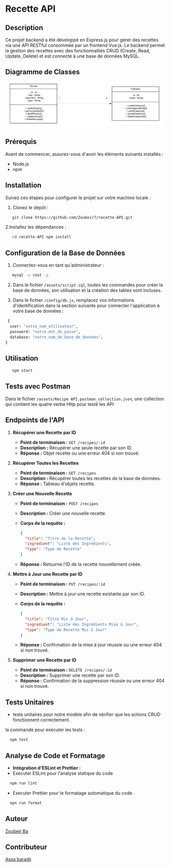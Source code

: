 # Recette API

## Description

Ce projet backend a été développé en Express.js pour gérer des recettes via une API RESTful consommée par un frontend Vue.js. Le backend permet la gestion des recettes avec des fonctionnalités CRUD (Create, Read, Update, Delete) et est connecté à une base de données MySQL.

## Diagramme de Classes

![Diagramme de Classes](./src/assets/D-classe.png)

## Prérequis

Avant de commencer, assurez-vous d'avoir les éléments suivants installés :

- Node.js
- npm

## Installation

Suivez ces étapes pour configurer le projet sur votre machine locale :

1. Clonez le dépôt :

```bash
   git clone https://github.com/Zoubeir7/recette-API.git
```

2.Installez les dépendances :

```bash
   cd recette-API npm install
```

## Configuration de la Base de Données

1. Connectez-vous en tant qu'administrateur :

```bash
   mysql -u root -p
```

2. Dans le fichier `/assets/script.sql`, toutes les commandes pour créer la base de données, son utilisation et la création des tables sont incluses.

3. Dans le fichier `/config/db.js`, remplacez vos informations d'identification dans la section suivante pour connecter l'application à votre base de données :

```bash
 {
  user: "votre_nom_utilisateur",
  password: "votre_mot_de_passe",
  database: "votre_nom_de_base_de_données",
}
```

## Utilisation

```bash
   npm start
```

## Tests avec Postman

Dans le fichier `/assets/Recipe API.postman_collection.json`, une collection qui contient les quatre verbe Http pour testé les API

## Endpoints de l'API

1. **Récupérer une Recette par ID**

   - **Point de terminaison :** `GET /recipes/:id`
   - **Description :** Récupérer une seule recette par son ID.
   - **Réponse :** Objet recette ou une erreur 404 si non trouvé.

2. **Récupérer Toutes les Recettes**

   - **Point de terminaison :** `GET /recipes`
   - **Description :** Récupérer toutes les recettes de la base de données.
   - **Réponse :** Tableau d'objets recette.

3. **Créer une Nouvelle Recette**

   - **Point de terminaison :** `POST /recipes`
   - **Description :** Créer une nouvelle recette.
   - **Corps de la requête :**

     ```json
     {
       "title": "Titre de la Recette",
       "ingredient": "Liste des Ingrédients",
       "type": "Type de Recette"
     }
     ```

   - **Réponse :** Retourne l'ID de la recette nouvellement créée.

4. **Mettre à Jour une Recette par ID**

   - **Point de terminaison :** `PUT /recipes/:id`
   - **Description :** Mettre à jour une recette existante par son ID.
   - **Corps de la requête :**

     ```json
     {
       "title": "Titre Mis à Jour",
       "ingredient": "Liste des Ingrédients Mise à Jour",
       "type": "Type de Recette Mis à Jour"
     }
     ```

   - **Réponse :** Confirmation de la mise à jour réussie ou une erreur 404 si non trouvé.

5. **Supprimer une Recette par ID**

   - **Point de terminaison :** `DELETE /recipes/:id`
   - **Description :** Supprimer une recette par son ID.
   - **Réponse :** Confirmation de la suppression réussie ou une erreur 404 si non trouvé.

## Tests Unitaires

- tests unitaires pour notre modèle afin de vérifier que les actions CRUD fonctionnent correctement.

la commande pour exécuter les tests :

```bash
  npm test
```

## Analyse de Code et Formatage

- **Intégration d'ESLint et Prettier :**
- Executer ESLint pour l'analyse statique du code

```bash
  npm run lint
```

- Executer Prettier pour le formatage automatique du code.

```bash
  npn run format
```

## Auteur

[Zoubeir Ba](https://github.com/Zoubeir7)

## Contributeur

[Assa baradji](https://github.com/AssaBaradji)
